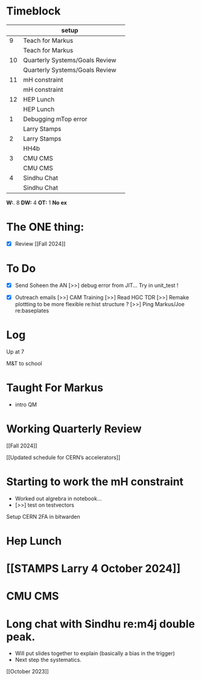 # Timeblock

|     | setup                          |     |
| --- | ------------------------------ | --- |
| 9   | Teach for Markus               |     |
|     | Teach for Markus               |     |
| 10  | Quarterly Systems/Goals Review |     |
|     | Quarterly Systems/Goals Review |     |
| 11  | mH constraint                  |     |
|     | mH constraint                  |     |
| 12  | HEP Lunch                      |     |
|     | HEP Lunch                      |     |
| 1   | Debugging mTop error           |     |
|     | Larry Stamps                   |     |
| 2   | Larry Stamps                   |     |
|     | HH4b                           |     |
| 3   | CMU CMS                        |     |
|     | CMU CMS                        |     |
| 4   | Sindhu Chat                    |     |
|     | Sindhu Chat                    |     |

**W:**. 8 
**DW:** 4
**OT:** 1
**No ex**

# The ONE thing: 
- [x] Review [[Fall 2024]]


# To Do
- [x] Send Soheen the AN
 [>>] debug error from JIT... Try in unit_test ! 
- [x] Outreach emails
 [>>] CAM Training
 [>>] Read HGC TDR
 [>>] Remake plottting to be more flexible re:hist structure ? 
 [>>] Ping Markus/Joe re:baseplates



# Log

Up at 7 

M&T to school

# Taught For Markus
- intro QM

# Working Quarterly Review
[[Fall 2024]]


[[Updated schedule for CERN’s accelerators]]

# Starting to work the mH constraint
- Worked out algrebra in notebook... 
- [>>] test on testvectors

Setup CERN 2FA in bitwarden

# Hep Lunch


# [[STAMPS Larry 4 October 2024]]


# CMU CMS 


# Long chat with Sindhu re:m4j double peak. 
- Will put slides together to explain (basically a bias in the trigger)
- Next step the systematics. 

[[October 2023]]




